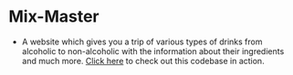 # Mix-Master

- A website which gives you a trip of various types of drinks from alcoholic to non-alcoholic with the information about their ingredients and much more.
[Click here](https://the-bartender.netlify.app) to check out this codebase in action.